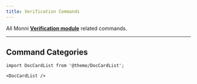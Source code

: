 ```yaml
---
title: Verification Commands
---
```

All Monni [**Verification module**](/modules/verification) related commands.

---
## Command Categories

```mdx-code-block
import DocCardList from '@theme/DocCardList';

<DocCardList />
```